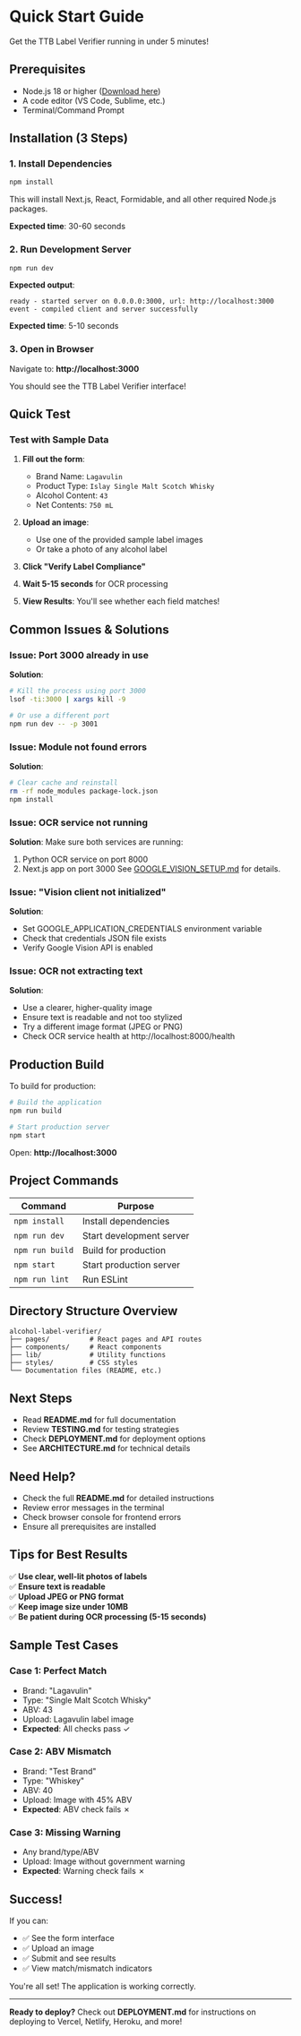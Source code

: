 # Quick Start Guide

Get the TTB Label Verifier running in under 5 minutes!

## Prerequisites

- Node.js 18 or higher ([Download here](https://nodejs.org/))
- A code editor (VS Code, Sublime, etc.)
- Terminal/Command Prompt

## Installation (3 Steps)

### 1. Install Dependencies
```bash
npm install
```
This will install Next.js, React, Formidable, and all other required Node.js packages.

**Expected time**: 30-60 seconds

### 2. Run Development Server
```bash
npm run dev
```

**Expected output**:
```
ready - started server on 0.0.0.0:3000, url: http://localhost:3000
event - compiled client and server successfully
```

**Expected time**: 5-10 seconds

### 3. Open in Browser
Navigate to: **http://localhost:3000**

You should see the TTB Label Verifier interface!

## Quick Test

### Test with Sample Data

1. **Fill out the form**:
   - Brand Name: `Lagavulin`
   - Product Type: `Islay Single Malt Scotch Whisky`
   - Alcohol Content: `43`
   - Net Contents: `750 mL`

2. **Upload an image**:
   - Use one of the provided sample label images
   - Or take a photo of any alcohol label

3. **Click "Verify Label Compliance"**

4. **Wait 5-15 seconds** for OCR processing

5. **View Results**: You'll see whether each field matches!

## Common Issues & Solutions

### Issue: Port 3000 already in use
**Solution**: 
```bash
# Kill the process using port 3000
lsof -ti:3000 | xargs kill -9

# Or use a different port
npm run dev -- -p 3001
```

### Issue: Module not found errors
**Solution**:
```bash
# Clear cache and reinstall
rm -rf node_modules package-lock.json
npm install
```

### Issue: OCR service not running
**Solution**: Make sure both services are running:
1. Python OCR service on port 8000
2. Next.js app on port 3000
See [GOOGLE_VISION_SETUP.md](GOOGLE_VISION_SETUP.md) for details.

### Issue: "Vision client not initialized"
**Solution**: 
- Set GOOGLE_APPLICATION_CREDENTIALS environment variable
- Check that credentials JSON file exists
- Verify Google Vision API is enabled

### Issue: OCR not extracting text
**Solution**: 
- Use a clearer, higher-quality image
- Ensure text is readable and not too stylized
- Try a different image format (JPEG or PNG)
- Check OCR service health at http://localhost:8000/health

## Production Build

To build for production:

```bash
# Build the application
npm run build

# Start production server
npm start
```

Open: **http://localhost:3000**

## Project Commands

| Command | Purpose |
|---------|---------|
| `npm install` | Install dependencies |
| `npm run dev` | Start development server |
| `npm run build` | Build for production |
| `npm start` | Start production server |
| `npm run lint` | Run ESLint |

## Directory Structure Overview

```
alcohol-label-verifier/
├── pages/          # React pages and API routes
├── components/     # React components
├── lib/            # Utility functions
├── styles/         # CSS styles
└── Documentation files (README, etc.)
```

## Next Steps

- Read **README.md** for full documentation
- Review **TESTING.md** for testing strategies
- Check **DEPLOYMENT.md** for deployment options
- See **ARCHITECTURE.md** for technical details

## Need Help?

- Check the full **README.md** for detailed instructions
- Review error messages in the terminal
- Check browser console for frontend errors
- Ensure all prerequisites are installed

## Tips for Best Results

✅ **Use clear, well-lit photos of labels**  
✅ **Ensure text is readable**  
✅ **Upload JPEG or PNG format**  
✅ **Keep image size under 10MB**  
✅ **Be patient during OCR processing (5-15 seconds)**

## Sample Test Cases

### Case 1: Perfect Match
- Brand: "Lagavulin"
- Type: "Single Malt Scotch Whisky"
- ABV: 43
- Upload: Lagavulin label image
- **Expected**: All checks pass ✓

### Case 2: ABV Mismatch
- Brand: "Test Brand"
- Type: "Whiskey"
- ABV: 40
- Upload: Image with 45% ABV
- **Expected**: ABV check fails ✗

### Case 3: Missing Warning
- Any brand/type/ABV
- Upload: Image without government warning
- **Expected**: Warning check fails ✗

## Success!

If you can:
- ✅ See the form interface
- ✅ Upload an image
- ✅ Submit and see results
- ✅ View match/mismatch indicators

You're all set! The application is working correctly.

---

**Ready to deploy?** Check out **DEPLOYMENT.md** for instructions on deploying to Vercel, Netlify, Heroku, and more!

